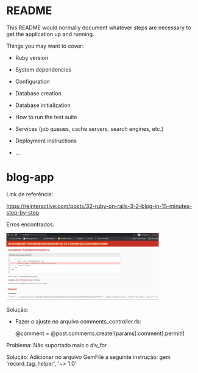 # README

This README would normally document whatever steps are necessary to get the
application up and running.

Things you may want to cover:

* Ruby version

* System dependencies

* Configuration

* Database creation

* Database initialization

* How to run the test suite

* Services (job queues, cache servers, search engines, etc.)

* Deployment instructions

* ...
# blog-app

Link de referência: 

https://reinteractive.com/posts/32-ruby-on-rails-3-2-blog-in-15-minutes-step-by-step

Erros encontrados:

<img alt="Erro" title="Erro" src="erro-app-blog.png" width="400px" />

Solução:

 - Fazer o ajuste no arquivo comments_controller.rb:

	@comment = @post.comments.create!(params[:comment].permit!)

Problema: Não suportado mais o div_for

Solução: 
	Adicionar no arquivo GemFile a seguinte instrução: gem 'record_tag_helper', '~> 1.0'





